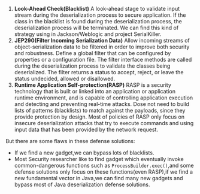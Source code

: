 1. **Look-Ahead Check(Blacklist)**
   A look-ahead stage to validate input stream during the deserialization process to secure application. If the class in the blacklist is found during the deserialization process, the deserialization process will be terminated.
   We can find this kind of strategy using in Jackson/Weblogic and project SerialKiller.
2. **JEP290(Filter Incoming Serialization Data)**
   Allow incoming streams of object-serialization data to be filtered in order to improve both security and robustness.
   Define a global filter that can be configured by properties or a configuration file.
   The filter interface methods are called during the deserialization process to validate the classes being deserialized. The filter returns a status to accept, reject, or leave the status undecided, allowed or disallowed.
3. **Runtime Application Self-protection(RASP)**
   RASP is a security technology that is built or linked into an application or application runtime environment, and is capable of controlling application execution and detecting and preventing real-time attacks.
   Dose not need to build lists of patterns (blacklists) to match against the payloads, since they provide protection by design.
   Most of policies of RASP only focus on insecure deserialization attacks that try to execute commands and using input data that has been provided by the network request.



But there are some flaws in these defense solutions:

- If we find a new gadget,we can bypass lots of blacklists.
- Most Security researcher like to find gadget which eventually invoke common-dangerous functions such as `ProcessBuilder.exec()`,and some defense solutions only focus on these functions(even RASP),if we find a new fundamental vector in Java,we can find many new gadgets and bypass most of Java deserialization defense solutions.